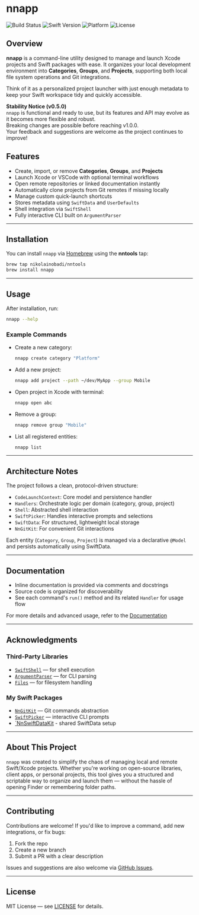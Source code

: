 # nnapp

![Build Status](https://github.com/nikolainobadi/nnapp/actions/workflows/ci.yml/badge.svg)
![Swift Version](https://badgen.net/badge/swift/6.0%2B/purple)
![Platform](https://img.shields.io/badge/platform-macOS%2014-blue)
![License](https://img.shields.io/badge/license-MIT-lightgray)

## Overview

**nnapp** is a command-line utility designed to manage and launch Xcode projects and Swift packages with ease. It organizes your local development environment into **Categories**, **Groups**, and **Projects**, supporting both local file system operations and Git integrations.

Think of it as a personalized project launcher with just enough metadata to keep your Swift workspace tidy and quickly accessible.

**Stability Notice (v0.5.0)**  
`nnapp` is functional and ready to use, but its features and API may evolve as it becomes more flexible and robust.  
Breaking changes are possible before reaching v1.0.0.  
Your feedback and suggestions are welcome as the project continues to improve!


## Features

- Create, import, or remove **Categories**, **Groups**, and **Projects**
- Launch Xcode or VSCode with optional terminal workflows
- Open remote repositories or linked documentation instantly
- Automatically clone projects from Git remotes if missing locally
- Manage custom quick-launch shortcuts
- Stores metadata using `SwiftData` and `UserDefaults`
- Shell integration via `SwiftShell`
- Fully interactive CLI built on `ArgumentParser`

---

## Installation

You can install `nnapp` via [Homebrew](https://brew.sh) using the **nntools** tap:

```sh
brew tap nikolainobadi/nntools
brew install nnapp
```

---

## Usage

After installation, run:

```sh
nnapp --help
```

### Example Commands

- Create a new category:
  ```sh
  nnapp create category "Platform"
  ```

- Add a new project:
  ```sh
  nnapp add project --path ~/dev/MyApp --group Mobile
  ```

- Open project in Xcode with terminal:
  ```sh
  nnapp open abc
  ```

- Remove a group:
  ```sh
  nnapp remove group "Mobile"
  ```

- List all registered entities:
  ```sh
  nnapp list
  ```

---

## Architecture Notes

The project follows a clean, protocol-driven structure:

- `CodeLaunchContext`: Core model and persistence handler
- `Handlers`: Orchestrate logic per domain (category, group, project)
- `Shell`: Abstracted shell interaction
- `SwiftPicker`: Handles interactive prompts and selections
- `SwiftData`: For structured, lightweight local storage
- `NnGitKit`: For convenient Git interactions

Each entity (`Category`, `Group`, `Project`) is managed via a declarative `@Model` and persists automatically using SwiftData.

---

## Documentation

- Inline documentation is provided via comments and docstrings
- Source code is organized for discoverability
- See each command's `run()` method and its related `Handler` for usage flow

For more details and advanced usage, refer to the [Documentation](./docs/Documentation.md)

---

## Acknowledgments

### Third-Party Libraries
- [`SwiftShell`](https://github.com/kareman/SwiftShell) — for shell execution
- [`ArgumentParser`](https://github.com/apple/swift-argument-parser) — for CLI parsing
- [`Files`](https://github.com/JohnSundell/Files) — for filesystem handling

### My Swift Packages
- [`NnGitKit`](https://github.com/nikolainobadi/NnGitKit) — Git commands abstraction
- [`SwiftPicker`](https://github.com/nikolainobadi/SwiftPicker) — interactive CLI prompts
- [`NnSwiftDataKit](https://github.com/nikolainobadi/NnSwiftDataKit) - shared SwiftData setup

---

## About This Project

`nnapp` was created to simplify the chaos of managing local and remote Swift/Xcode projects. Whether you're working on open-source libraries, client apps, or personal projects, this tool gives you a structured and scriptable way to organize and launch them — without the hassle of opening Finder or remembering folder paths.

---

## Contributing

Contributions are welcome! If you'd like to improve a command, add new integrations, or fix bugs:

1. Fork the repo
2. Create a new branch
3. Submit a PR with a clear description

Issues and suggestions are also welcome via [GitHub Issues](https://github.com/nikolainobadi/nnapp/issues).

---

## License

MIT License — see [LICENSE](LICENSE) for details.
